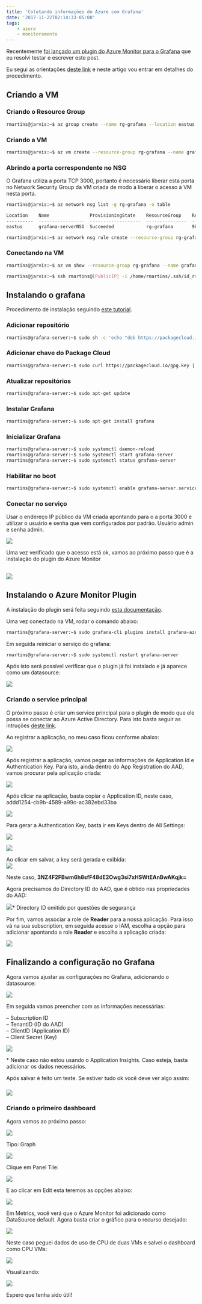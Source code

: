 ```yaml
---
title: 'Coletando informações do Azure com Grafana'
date: '2017-11-22T02:14:33-05:00'
tags:
    - azure
    - monitoramento
---
```


Recentemente [foi lançado um plugin do Azure Monitor para o Grafana](https://azure.microsoft.com/en-us/blog/monitor-azure-services-and-applications-using-grafana/) que eu resolvi testar e escrever este post.

Eu segui as orientações [deste link](https://docs.microsoft.com/en-us/azure/monitoring-and-diagnostics/monitor-send-to-grafana) e neste artigo vou entrar em detalhes do procedimento.

## Criando a VM

### Criando o Resource Group

```bash
rmartins@jarvis:~$ az group create --name rg-grafana --location eastus
```

### Criando a VM

```bash
rmartins@jarvis:~$ az vm create --resource-group rg-grafana --name grafana-server --image UbuntuLTS --location eastus --generate-ssh-keys
```

### Abrindo a porta correspondente no NSG

O Grafana utiliza a porta TCP 3000, portanto é necessário liberar esta porta no Network Security Group da VM criada de modo a liberar o acesso à VM nesta porta.

```bash
rmartins@jarvis:~$ az network nsg list -g rg-grafana -o table

Location    Name               ProvisioningState    ResourceGroup    ResourceGuid
----------  -----------------  -------------------  ---------------  ------------------------------------
eastus      grafana-serverNSG  Succeeded            rg-grafana       9bfbd4f6-95ad-48c9-a3b7-d68af0d707f5

rmartins@jarvis:~$ az network nsg rule create --resource-group rg-grafana --nsg-name grafana-serverNSG --name allow-grafana --description "Allow access to port 3000 for HTTPS" --access Allow --protocol Tcp --direction Inbound --priority 102 --source-address-prefix "*"  --source-port-range "*" --destination-address-prefix "*" --destination-port-range "3000"
```

### Conectando na VM

```bash
rmartins@jarvis:~$ az vm show --resource-group rg-grafana --name grafana-server -d --query publicIps -otsv

rmartins@jarvis:~$ ssh rmartins@[PublicIP] -i /home/rmartins/.ssh/id_rsa
```

## Instalando o grafana

Procedimento de instalação seguindo [este tutorial](http://docs.grafana.org/installation/debian/).

### Adicionar repositório

```bash
rmartins@grafana-server:~$ sudo sh -c 'echo "deb https://packagecloud.io/grafana/stable/debian/ jessie main" >> /etc/apt/sources.list'
```

### Adicionar chave do Package Cloud

```bash
rmartins@grafana-server:~$ sudo curl https://packagecloud.io/gpg.key | sudo apt-key add -
```

### Atualizar repositórios

```bash
rmartins@grafana-server:~$ sudo apt-get update
```

### Instalar Grafana

```bash
rmartins@grafana-server:~$ sudo apt-get install grafana
```

### Inicializar Grafana

```bash
rmartins@grafana-server:~$ sudo systemctl daemon-reload
rmartins@grafana-server:~$ sudo systemctl start grafana-server
rmartins@grafana-server:~$ sudo systemctl status grafana-server
```

### Habilitar no boot

```bash
rmartins@grafana-server:~$ sudo systemctl enable grafana-server.service
```

### Conectar no serviço

Usar o endereço IP público da VM criada apontando para o a porta 3000 e utilizar o usuário e senha que vem configurados por padrão. Usuário admin e senha admin.

[![](/wp-content/uploads/2017/11/imagem1.png)](/wp-content/uploads/2017/11/imagem1.png)

Uma vez verificado que o acesso está ok, vamos ao próximo passo que é a instalação do plugin do Azure Monitor

## [![](/wp-content/uploads/2017/11/imagem2.png)](/wp-content/uploads/2017/11/imagem2.png)

## Instalando o Azure Monitor Plugin

A instalação do plugin será feita seguindo [esta documentação](https://grafana.com/plugins/grafana-azure-monitor-datasource).

Uma vez conectado na VM, rodar o comando abaixo:

```bash
rmartins@grafana-server:~$ sudo grafana-cli plugins install grafana-azure-monitor-datasource
```

Em seguida reiniciar o serviço do grafana:

```bash
rmartins@grafana-server:~$ sudo systemctl restart grafana-server
```

Após isto será possível verificar que o plugin já foi instalado e já aparece como um datasource:

[![](/wp-content/uploads/2017/11/imagem3.png)](/wp-content/uploads/2017/11/imagem3.png)

### Criando o service principal

O próximo passo é criar um service principal para o plugin de modo que ele possa se conectar ao Azure Active Directory. Para isto basta seguir as intruções [deste link](https://docs.microsoft.com/en-us/azure/azure-resource-manager/resource-group-create-service-principal-portal).

Ao registrar a aplicação, no meu caso ficou conforme abaixo:

[![](/wp-content/uploads/2017/11/imagem4.png)](/wp-content/uploads/2017/11/imagem4.png)

Após registrar a aplicação, vamos pegar as informações de Application Id e Authentication Key. Para isto, ainda dentro do App Registration do AAD, vamos procurar pela aplicação criada:

[![](/wp-content/uploads/2017/11/imagem5.png)](/wp-content/uploads/2017/11/imagem5.png)

Após clicar na aplicação, basta copiar o Application ID, neste caso, addd1254-cb9b-4589-a99c-ac382ebd33ba

[![](/wp-content/uploads/2017/11/imagem6.png)](/wp-content/uploads/2017/11/imagem6.png)

Para gerar a Authentication Key, basta ir em Keys dentro de All Settings:

[![](/wp-content/uploads/2017/11/imagem7.png)](/wp-content/uploads/2017/11/imagem7.png)

[![](/wp-content/uploads/2017/11/imagem8.png)](/wp-content/uploads/2017/11/imagem8.png)

Ao clicar em salvar, a key será gerada e exibida:  
[![](/wp-content/uploads/2017/11/imagem9.png)](/wp-content/uploads/2017/11/imagem9.png)

Neste caso, **3NZ4F2FBwm6h8sfF48dE2Owg3si7xHSWtEAnBwAKqjk=**

Agora precisamos do Directory ID do AAD, que é obtido nas propriedades do AAD:

[![](/wp-content/uploads/2017/11/imagem10.png)](/wp-content/uploads/2017/11/imagem10.png)\* Directory ID omitido por questões de segurança

Por fim, vamos associar a role de **Reader** para a nossa aplicação. Para isso vá na sua subscription, em seguida acesse o IAM, escolha a opção para adicionar apontando a role **Reader** e escolha a aplicação criada:

[![](/wp-content/uploads/2017/11/imagem11.png)](/wp-content/uploads/2017/11/imagem11.png)

## Finalizando a configuração no Grafana

Agora vamos ajustar as configurações no Grafana, adicionando o datasource:

[![](/wp-content/uploads/2017/11/imagem12.png)](/wp-content/uploads/2017/11/imagem12.png)

Em seguida vamos preencher com as informações necessárias:

– Subscription ID  
– TenantID (ID do AAD)  
– ClientID (Application ID)  
– Client Secret (Key)

[![](/wp-content/uploads/2017/11/imagem13.png)](/wp-content/uploads/2017/11/imagem13.png)

\* Neste caso não estou usando o Application Insights. Caso esteja, basta adicionar os dados necessários.

Após salvar é feito um teste. Se estiver tudo ok você deve ver algo assim:

### [![](/wp-content/uploads/2017/11/imagem14.png)](/wp-content/uploads/2017/11/imagem14.png)

### Criando o primeiro dashboard

Agora vamos ao próximo passo:

[![](/wp-content/uploads/2017/11/imagem15.png)](/wp-content/uploads/2017/11/imagem15.png)

Tipo: Graph

[![](/wp-content/uploads/2017/11/imagem16.png)](/wp-content/uploads/2017/11/imagem16.png)

Clique em Panel Tile:

[![](/wp-content/uploads/2017/11/imagem17.png)](/wp-content/uploads/2017/11/imagem17.png)

E ao clicar em Edit esta teremos as opções abaixo:

[![](/wp-content/uploads/2017/11/imagem18.png)](/wp-content/uploads/2017/11/imagem18.png)

Em Metrics, você verá que o Azure Monitor foi adicionado como DataSource default. Agora basta criar o gráfico para o recurso desejado:

[![](/wp-content/uploads/2017/11/imagem19.png)](/wp-content/uploads/2017/11/imagem19.png)

Neste caso peguei dados de uso de CPU de duas VMs e salvei o dashboard como CPU VMs:

[![](/wp-content/uploads/2017/11/imagem20.png)](/wp-content/uploads/2017/11/imagem20.png)

Visualizando:

[![](/wp-content/uploads/2017/11/imagem21.png)](/wp-content/uploads/2017/11/imagem21.png)

Espero que tenha sido útil!
